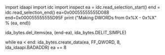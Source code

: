 import idaapi
import idc
import inspect
ea = idc.read_selection_start()
end = idc.read_selection_end()
ea=0x00055555555D088
end=0x000055555555D95F
print ("Making DWORDs from 0x%X - 0x%X" % (ea, end))

ida_bytes.del_items(ea, (end-ea), ida_bytes.DELIT_SIMPLE)

while ea < end:
    ida_bytes.create_data(ea, FF_QWORD, 8, ida_idaapi.BADADDR)
    ea += 8

